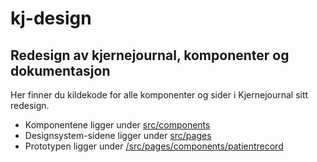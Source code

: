 # kj-design
## Redesign av kjernejournal, komponenter og dokumentasjon
Her finner du kildekode for alle komponenter og sider i Kjernejournal sitt redesign. 
- Komponentene ligger under [src/components](https://github.com/sjur/kj-design/tree/master/src/components)
- Designsystem-sidene ligger under [src/pages](https://github.com/sjur/kj-design/tree/master/src/pages)
- Prototypen ligger under [/src/pages/components/patientrecord](https://github.com/sjur/kj-design/tree/master/src/pages/components/patientrecord)
